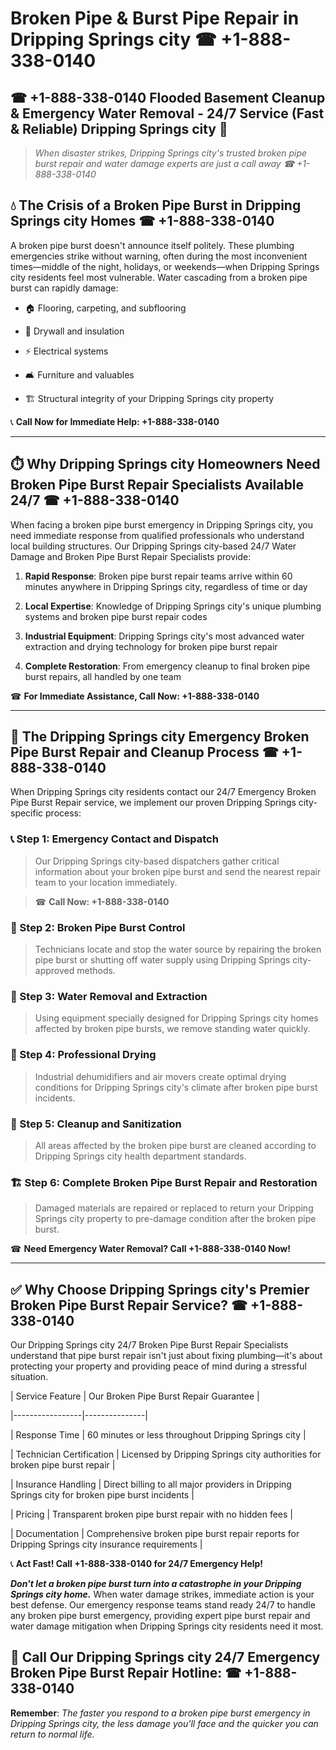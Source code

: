 # Broken Pipe & Burst Pipe Repair in Dripping Springs city ☎ +1-888-338-0140  
## ☎ +1-888-338-0140 Flooded Basement Cleanup & Emergency Water Removal - 24/7 Service (Fast & Reliable) Dripping Springs city 🚨  

> *When disaster strikes, Dripping Springs city's trusted broken pipe burst repair and water damage experts are just a call away ☎ +1-888-338-0140*  

## 💧 The Crisis of a Broken Pipe Burst in Dripping Springs city Homes ☎ +1-888-338-0140  

A broken pipe burst doesn't announce itself politely. These plumbing emergencies strike without warning, often during the most inconvenient times—middle of the night, holidays, or weekends—when Dripping Springs city residents feel most vulnerable. Water cascading from a broken pipe burst can rapidly damage:  

* 🏠 Flooring, carpeting, and subflooring  
* 🧱 Drywall and insulation  
* ⚡ Electrical systems  
* 🛋️ Furniture and valuables  
* 🏗️ Structural integrity of your Dripping Springs city property  

📞 **Call Now for Immediate Help: +1-888-338-0140**  

---  

## ⏱️ Why Dripping Springs city Homeowners Need Broken Pipe Burst Repair Specialists Available 24/7 ☎ +1-888-338-0140  

When facing a broken pipe burst emergency in Dripping Springs city, you need immediate response from qualified professionals who understand local building structures. Our Dripping Springs city-based 24/7 Water Damage and Broken Pipe Burst Repair Specialists provide:  

1. **Rapid Response**: Broken pipe burst repair teams arrive within 60 minutes anywhere in Dripping Springs city, regardless of time or day  
2. **Local Expertise**: Knowledge of Dripping Springs city's unique plumbing systems and broken pipe burst repair codes  
3. **Industrial Equipment**: Dripping Springs city's most advanced water extraction and drying technology for broken pipe burst repair  
4. **Complete Restoration**: From emergency cleanup to final broken pipe burst repairs, all handled by one team  

☎ **For Immediate Assistance, Call Now: +1-888-338-0140**  

---  

## 🔧 The Dripping Springs city Emergency Broken Pipe Burst Repair and Cleanup Process ☎ +1-888-338-0140  

When Dripping Springs city residents contact our 24/7 Emergency Broken Pipe Burst Repair service, we implement our proven Dripping Springs city-specific process:  

### 📞 Step 1: Emergency Contact and Dispatch  
> Our Dripping Springs city-based dispatchers gather critical information about your broken pipe burst and send the nearest repair team to your location immediately.  
> ☎ **Call Now: +1-888-338-0140**  

### 🚿 Step 2: Broken Pipe Burst Control  
> Technicians locate and stop the water source by repairing the broken pipe burst or shutting off water supply using Dripping Springs city-approved methods.  

### 🌊 Step 3: Water Removal and Extraction  
> Using equipment specially designed for Dripping Springs city homes affected by broken pipe bursts, we remove standing water quickly.  

### 💨 Step 4: Professional Drying  
> Industrial dehumidifiers and air movers create optimal drying conditions for Dripping Springs city's climate after broken pipe burst incidents.  

### 🧼 Step 5: Cleanup and Sanitization  
> All areas affected by the broken pipe burst are cleaned according to Dripping Springs city health department standards.  

### 🏗️ Step 6: Complete Broken Pipe Burst Repair and Restoration  
> Damaged materials are repaired or replaced to return your Dripping Springs city property to pre-damage condition after the broken pipe burst.  

☎ **Need Emergency Water Removal? Call +1-888-338-0140 Now!**  

---  

## ✅ Why Choose Dripping Springs city's Premier Broken Pipe Burst Repair Service? ☎ +1-888-338-0140  

Our Dripping Springs city 24/7 Broken Pipe Burst Repair Specialists understand that pipe burst repair isn't just about fixing plumbing—it's about protecting your property and providing peace of mind during a stressful situation.  

| Service Feature | Our Broken Pipe Burst Repair Guarantee |  
|-----------------|---------------|  
| Response Time | 60 minutes or less throughout Dripping Springs city |  
| Technician Certification | Licensed by Dripping Springs city authorities for broken pipe burst repair |  
| Insurance Handling | Direct billing to all major providers in Dripping Springs city for broken pipe burst incidents |  
| Pricing | Transparent broken pipe burst repair with no hidden fees |  
| Documentation | Comprehensive broken pipe burst repair reports for Dripping Springs city insurance requirements |  

📞 **Act Fast! Call +1-888-338-0140 for 24/7 Emergency Help!**  

***Don't let a broken pipe burst turn into a catastrophe in your Dripping Springs city home.*** When water damage strikes, immediate action is your best defense. Our emergency response teams stand ready 24/7 to handle any broken pipe burst emergency, providing expert pipe burst repair and water damage mitigation when Dripping Springs city residents need it most.  

## 📱 Call Our Dripping Springs city 24/7 Emergency Broken Pipe Burst Repair Hotline: ☎ +1-888-338-0140  

**Remember**: *The faster you respond to a broken pipe burst emergency in Dripping Springs city, the less damage you'll face and the quicker you can return to normal life.*